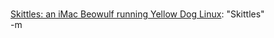 <br /><a href="http://ts2.rwic.und.edu/">Skittles: an iMac Beowulf running Yellow Dog Linux</a>: "Skittles"
<br />-m
<br />